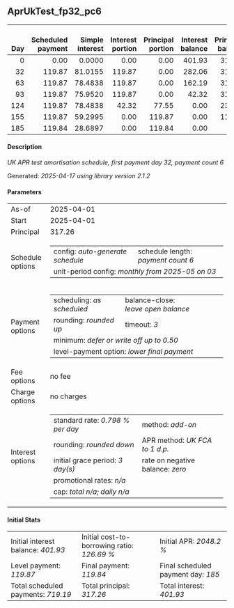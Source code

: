 <h2>AprUkTest_fp32_pc6</h2>
<table>
    <thead style="vertical-align: bottom;">
        <th style="text-align: right;">Day</th>
        <th style="text-align: right;">Scheduled payment</th>
        <th style="text-align: right;">Simple interest</th>
        <th style="text-align: right;">Interest portion</th>
        <th style="text-align: right;">Principal portion</th>
        <th style="text-align: right;">Interest balance</th>
        <th style="text-align: right;">Principal balance</th>
        <th style="text-align: right;">Total simple interest</th>
        <th style="text-align: right;">Total interest</th>
        <th style="text-align: right;">Total principal</th>
    </thead>
    <tr style="text-align: right;">
        <td class="ci00">0</td>
        <td class="ci01" style="white-space: nowrap;">0.00</td>
        <td class="ci02">0.0000</td>
        <td class="ci03">0.00</td>
        <td class="ci04">0.00</td>
        <td class="ci05">401.93</td>
        <td class="ci06">317.26</td>
        <td class="ci07">0.0000</td>
        <td class="ci08">0.00</td>
        <td class="ci09">0.00</td>
    </tr>
    <tr style="text-align: right;">
        <td class="ci00">32</td>
        <td class="ci01" style="white-space: nowrap;">119.87</td>
        <td class="ci02">81.0155</td>
        <td class="ci03">119.87</td>
        <td class="ci04">0.00</td>
        <td class="ci05">282.06</td>
        <td class="ci06">317.26</td>
        <td class="ci07">81.0155</td>
        <td class="ci08">119.87</td>
        <td class="ci09">0.00</td>
    </tr>
    <tr style="text-align: right;">
        <td class="ci00">63</td>
        <td class="ci01" style="white-space: nowrap;">119.87</td>
        <td class="ci02">78.4838</td>
        <td class="ci03">119.87</td>
        <td class="ci04">0.00</td>
        <td class="ci05">162.19</td>
        <td class="ci06">317.26</td>
        <td class="ci07">159.4993</td>
        <td class="ci08">239.74</td>
        <td class="ci09">0.00</td>
    </tr>
    <tr style="text-align: right;">
        <td class="ci00">93</td>
        <td class="ci01" style="white-space: nowrap;">119.87</td>
        <td class="ci02">75.9520</td>
        <td class="ci03">119.87</td>
        <td class="ci04">0.00</td>
        <td class="ci05">42.32</td>
        <td class="ci06">317.26</td>
        <td class="ci07">235.4513</td>
        <td class="ci08">359.61</td>
        <td class="ci09">0.00</td>
    </tr>
    <tr style="text-align: right;">
        <td class="ci00">124</td>
        <td class="ci01" style="white-space: nowrap;">119.87</td>
        <td class="ci02">78.4838</td>
        <td class="ci03">42.32</td>
        <td class="ci04">77.55</td>
        <td class="ci05">0.00</td>
        <td class="ci06">239.71</td>
        <td class="ci07">313.9351</td>
        <td class="ci08">401.93</td>
        <td class="ci09">77.55</td>
    </tr>
    <tr style="text-align: right;">
        <td class="ci00">155</td>
        <td class="ci01" style="white-space: nowrap;">119.87</td>
        <td class="ci02">59.2995</td>
        <td class="ci03">0.00</td>
        <td class="ci04">119.87</td>
        <td class="ci05">0.00</td>
        <td class="ci06">119.84</td>
        <td class="ci07">373.2346</td>
        <td class="ci08">401.93</td>
        <td class="ci09">197.42</td>
    </tr>
    <tr style="text-align: right;">
        <td class="ci00">185</td>
        <td class="ci01" style="white-space: nowrap;">119.84</td>
        <td class="ci02">28.6897</td>
        <td class="ci03">0.00</td>
        <td class="ci04">119.84</td>
        <td class="ci05">0.00</td>
        <td class="ci06">0.00</td>
        <td class="ci07">401.9243</td>
        <td class="ci08">401.93</td>
        <td class="ci09">317.26</td>
    </tr>
</table>
<h4>Description</h4>
<p><i>UK APR test amortisation schedule, first payment day 32, payment count 6</i></p>
<p>Generated: <i>2025-04-17 using library version 2.1.2</i></p>
<h4>Parameters</h4>
<table>
    <tr>
        <td>As-of</td>
        <td>2025-04-01</td>
    </tr>
    <tr>
        <td>Start</td>
        <td>2025-04-01</td>
    </tr>
    <tr>
        <td>Principal</td>
        <td>317.26</td>
    </tr>
    <tr>
        <td>Schedule options</td>
        <td>
            <table>
                <tr>
                    <td>config: <i>auto-generate schedule</i></td>
                    <td>schedule length: <i><i>payment count</i> 6</i></td>
                </tr>
                <tr>
                    <td colspan="2" style="white-space: nowrap;">unit-period config: <i>monthly from 2025-05 on 03</i></td>
                </tr>
            </table>
        </td>
    </tr>
    <tr>
        <td>Payment options</td>
        <td>
            <table>
                <tr>
                    <td>scheduling: <i>as scheduled</i></td>
                    <td>balance-close: <i>leave&nbsp;open&nbsp;balance</i></td>
                </tr>
                <tr>
                    <td>rounding: <i>rounded up</i></td>
                    <td>timeout: <i>3</i></td>
                </tr>
                <tr>
                    <td colspan='2'>minimum: <i>defer&nbsp;or&nbsp;write&nbsp;off&nbsp;up&nbsp;to&nbsp;0.50</i></td>
                </tr>
                <tr>
                    <td colspan='2'>level-payment option: <i>lower&nbsp;final&nbsp;payment</i></td>
                </tr>
            </table>
        </td>
    </tr>
    <tr>
        <td>Fee options</td>
        <td>no fee
        </td>
    </tr>
    <tr>
        <td>Charge options</td>
        <td>no charges
        </td>
    </tr>
    <tr>
        <td>Interest options</td>
        <td>
            <table>
                <tr>
                    <td>standard rate: <i>0.798 % per day</i></td>
                    <td>method: <i>add-on</i></td>
                </tr>
                <tr>
                    <td>rounding: <i>rounded down</i></td>
                    <td>APR method: <i>UK FCA to 1 d.p.</i></td>
                </tr>
                <tr>
                    <td>initial grace period: <i>3 day(s)</i></td>
                    <td>rate on negative balance: <i>zero</i></td>
                </tr>
                <tr>
                    <td colspan="2">promotional rates: <i><i>n/a</i></i></td>
                </tr>
                <tr>
                    <td colspan="2">cap: <i>total <i>n/a</i>; daily <i>n/a</i></td>
                </tr>
            </table>
        </td>
    </tr>
</table>
<h4>Initial Stats</h4>
<table>
    <tr>
        <td>Initial interest balance: <i>401.93</i></td>
        <td>Initial cost-to-borrowing ratio: <i>126.69 %</i></td>
        <td>Initial APR: <i>2048.2 %</i></td>
    </tr>
    <tr>
        <td>Level payment: <i>119.87</i></td>
        <td>Final payment: <i>119.84</i></td>
        <td>Final scheduled payment day: <i>185</i></td>
    </tr>
    <tr>
        <td>Total scheduled payments: <i>719.19</i></td>
        <td>Total principal: <i>317.26</i></td>
        <td>Total interest: <i>401.93</i></td>
    </tr>
</table>
